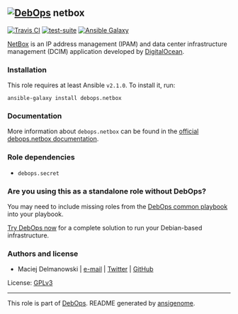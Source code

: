 ## [![DebOps](https://debops.org/images/debops-small.png)](https://debops.org) netbox

<!-- This file was generated by Ansigenome. Do not edit this file directly but
     instead have a look at the files in the ./meta/ directory. -->

[![Travis CI](https://img.shields.io/travis/debops/ansible-netbox.svg?style=flat)](https://travis-ci.org/debops/ansible-netbox)
[![test-suite](https://img.shields.io/badge/test--suite-ansible--netbox-blue.svg?style=flat)](https://github.com/debops/test-suite/tree/master/ansible-netbox/)
[![Ansible Galaxy](https://img.shields.io/badge/galaxy-debops.netbox-660198.svg?style=flat)](https://galaxy.ansible.com/debops/netbox)


[NetBox](https://github.com/digitalocean/netbox/) is an IP address management
(IPAM) and data center infrastructure management (DCIM) application developed
by [DigitalOcean](https://digitalocean.com/).

### Installation

This role requires at least Ansible `v2.1.0`. To install it, run:

```Shell
ansible-galaxy install debops.netbox
```

### Documentation

More information about `debops.netbox` can be found in the
[official debops.netbox documentation](https://docs.debops.org/en/latest/ansible/roles/ansible-netbox/docs/).


### Role dependencies

- `debops.secret`

### Are you using this as a standalone role without DebOps?

You may need to include missing roles from the [DebOps common
playbook](https://github.com/debops/debops-playbooks/blob/master/playbooks/common.yml)
into your playbook.

[Try DebOps now](https://debops.org/) for a complete solution to run your Debian-based infrastructure.





### Authors and license

- Maciej Delmanowski | [e-mail](mailto:drybjed@gmail.com) | [Twitter](https://twitter.com/drybjed) | [GitHub](https://github.com/drybjed)

License: [GPLv3](https://tldrlegal.com/license/gnu-general-public-license-v3-%28gpl-3%29)

***

This role is part of [DebOps](https://debops.org/). README generated by [ansigenome](https://github.com/nickjj/ansigenome/).
